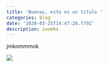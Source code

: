 ```yaml
---
title: 'Buenas, esto es un titulo '
categories: blog
date: '2020-03-25T14:47:26.779Z'
description: ioomko
---
```

jmkommmok

![](assets/public_media/recurso-7-2x.png)
